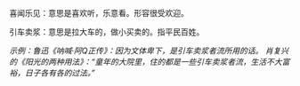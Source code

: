 喜闻乐见：意思是喜欢听，乐意看。形容很受欢迎。

引车卖浆：意思是拉大车的，做小买卖的。指平民百姓。

*示例：鲁迅《呐喊·阿Q正传》：因为文体卑下，是引车卖浆者流所用的话。 肖复兴的《阳光的两种用法》：“童年的大院里，住的都是一些引车卖浆者流，生活不大富裕，日子各有各的过法。”*

